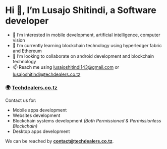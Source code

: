 
# Hi 👋, I’m Lusajo Shitindi, a Software developer

- 👀 I’m interested in mobile development, artificial intelligence, computer vision
- 🌱 I’m currently learning blockchain technology using hyperledger fabric and Ethereum
- 💞️ I’m looking to collaborate on android development and blockchain technology
- 📫 Reach me using lusajoshitindi143@gmail.com or lusajoshitindi@techdealers.co.tz

### 🌍 [Techdealers.co.tz](https://www.techdealers.co.tz)
Contact us for:
  - Mobile apps development
  - Websites development
  - Blockchain systems development _(Both Permissioned & Permissionless Blockchain)_
  - Desktop apps development

We can be reached by **contact@techdealers.co.tz**.
<!---
lusajo143/lusajo143 is a ✨ special ✨ repository because its `README.md` (this file) appears on your GitHub profile.
You can click the Preview link to take a look at your changes.
--->
